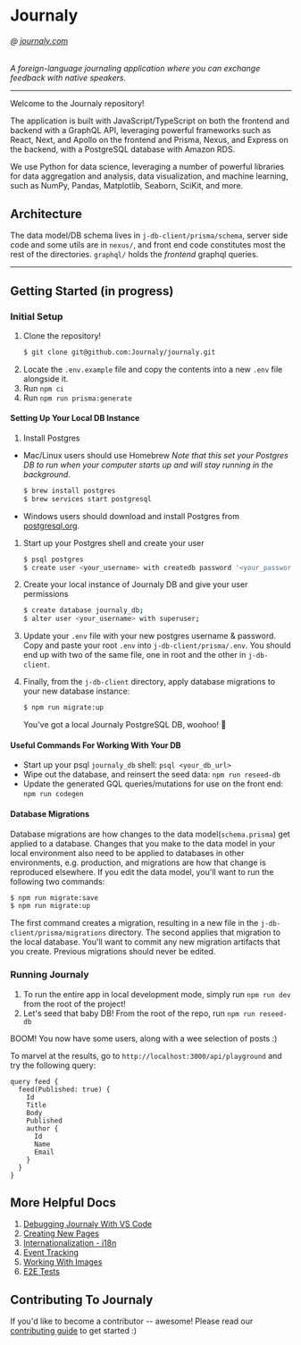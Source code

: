 # Journaly

###### @ [journaly.com](http://journaly.com)

_A foreign-language journaling application where you can exchange feedback with native speakers._

---

Welcome to the Journaly repository!

The application is built with JavaScript/TypeScript on both the frontend and backend with a GraphQL API, leveraging powerful frameworks such as React, Next, and Apollo on the frontend and Prisma, Nexus, and Express on the backend, with a PostgreSQL database with Amazon RDS.

We use Python for data science, leveraging a number of powerful libraries for data aggregation and analysis, data visualization, and machine learning, such as NumPy, Pandas, Matplotlib, Seaborn, SciKit, and more.

## Architecture

The data model/DB schema lives in `j-db-client/prisma/schema`, server side code and some utils are in `nexus/`, and front end code constitutes most the rest of the directories. `graphql/` holds the _frontend_ graphql queries.

---

## Getting Started (in progress)

### Initial Setup

1. Clone the repository!
   ```sh
   $ git clone git@github.com:Journaly/journaly.git
   ```
1. Locate the `.env.example` file and copy the contents into a new `.env` file alongside it.
1. Run `npm ci`
1. Run `npm run prisma:generate`

#### Setting Up Your Local DB Instance

1. Install Postgres
- Mac/Linux users should use Homebrew
   _Note that this set your Postgres DB to run when your computer starts up and will stay running in the background_.

   ```bash
   $ brew install postgres
   $ brew services start postgresql
   ```

- Windows users should download and install Postgres from [postgresql.org](https://www.postgresql.org/download/windows/).

1. Start up your Postgres shell and create your user

   ```bash
   $ psql postgres
   $ create user <your_username> with createdb password '<your_password>';
   ```

1. Create your local instance of Journaly DB and give your user permissions

   ```bash
   $ create database journaly_db;
   $ alter user <your_username> with superuser;
   ```

2. Update your `.env` file with your new postgres username & password. Copy and paste your root `.env` into `j-db-client/prisma/.env`. You should end up with two of the same file, one in root and the other in `j-db-client`.

3. Finally, from the `j-db-client` directory, apply database migrations to your new database instance:

   ```bash
   $ npm run migrate:up
   ```

   You've got a local Journaly PostgreSQL DB, woohoo! 🎉
   

#### Useful Commands For Working With Your DB

- Start up your psql `journaly_db` shell: `psql <your_db_url>`
- Wipe out the database, and reinsert the seed data: `npm run reseed-db`
- Update the generated GQL queries/mutations for use on the front end: `npm run codegen`

#### Database Migrations

Database migrations are how changes to the data model(`schema.prisma`) get applied to a database. Changes that you make to the data model in your local environment also need to be applied to databases in other environments, e.g. production, and migrations are how that change is reproduced elsewhere. If you edit the data model, you'll want to run the following two commands:

```sh
$ npm run migrate:save
$ npm run migrate:up
```

The first command creates a migration, resulting in a new file in the `j-db-client/prisma/migrations` directory. The second applies that migration to the local database. You'll want to commit any new migration artifacts that you create. Previous migrations should never be edited.

### Running Journaly

1. To run the entire app in local development mode, simply run `npm run dev` from the root of the project! 
1. Let's seed that baby DB! From the root of the repo, run `npm run reseed-db`

BOOM! You now have some users, along with a wee selection of posts :)

To marvel at the results, go to `http://localhost:3000/api/playground` and try the following query:

```gql
query feed {
  feed(Published: true) {
    Id
    Title
    Body
    Published
    author {
      Id
      Name
      Email
    }
  }
}
```

## More Helpful Docs

1. [Debugging Journaly With VS Code](./docs/debugging.md)
1. [Creating New Pages](./docs/0-creating-pages.md)
1. [Internationalization - i18n](./docs/1-internationalization.md)
1. [Event Tracking](./docs/2-event-tracking.md)
1. [Working With Images](./docs/3-working-with-images.md)
1. [E2E Tests](./docs/4-e2e-tests.md)

## Contributing To Journaly

If you'd like to become a contributor -- awesome!
Please read our [contributing guide](./docs/contributing-guide.md) to get started :)
